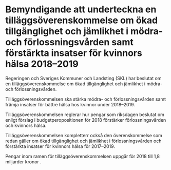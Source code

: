 # Bemyndigande att underteckna en tilläggsöverenskommelse om ökad tillgänglighet och jämlikhet i mödra- och förlossningsvården samt förstärkta insatser för kvinnors hälsa 2018–2019

Regeringen och Sveriges Kommuner och Landsting (SKL) har beslutat om en tilläggsöverenskommelse om ökad tillgänglighet och jämlikhet i mödra- och förlossningsvården.

Tilläggsöverenskommelsen ska stärka mödra- och förlossningsvården samt främja insatser för bättre hälsa hos kvinnor under 2018–2019.

Tilläggsöverenskommelsen reglerar hur pengar som riksdagen beslutat om enligt förslag i budgetperopositionen för 2018 förstärker förlossningsvården och kvinnors hälsa.

Tilläggsöverenskommelsen kompletterr också den överenskommelse som redan gäller om ökad tillgänglighet och jämlikhet i förlossningsvården och förstärkta insatser för kvinnors hälsa för 2017–2019.

Pengar inom ramen för tilläggsöverenskommelsen uppgår för 2018 till 1,8 miljarder kronor .
